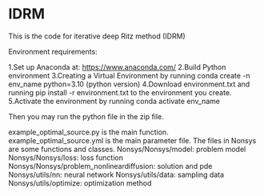 # IDRM
This is the code for iterative deep Ritz method (IDRM)

Environment requirements:

1.Set up Anaconda at: https://www.anaconda.com/
2.Build Python environment
3.Creating a Virtual Environment by running conda create -n env_name python=3.10 (python version)
4.Download environment.txt and running pip install -r environment.txt to the environment you create.
5.Activate the environment by running conda activate env_name

Then you may run the python file in the zip file.

example_optimal_source.py is the main function. example_optimal_source.yml is the main parameter file.
The files in Nonsys are some functions and classes.
Nonsys/Nonsys/model: problem model
Nonsys/Nonsys/loss: loss function
Nonsys/Nonsys/problem_nonlineardiffusion: solution and pde
Nonsys/utils/nn: neural network
Nonsys/utils/data: sampling data
Nonsys/utils/optimize: optimization method

